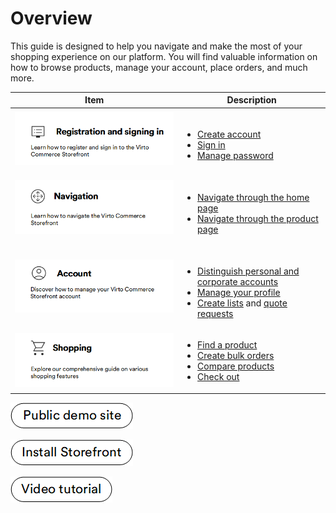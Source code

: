 # Overview

This guide is designed to help you navigate and make the most of your shopping experience on our platform. You will find valuable information on how to browse products, manage your account, place orders, and much more.

|Item|Description|
|---|---|
| ![Registration and signing in](media/register-overview.png) | <br><ul><li> [Create account](registration_and_signing_in/create-account.md)</li> <li> [Sign in](registration_and_signing_in/sign-in.md) </li> <li>[Manage password](/registration_and_signing_in/password-management.md) </li></ul>|
| ![Navigation](media/navigation_overview.png) | <br><ul><li> [Navigate through the home page](navigation/homepage-layout.md)</li> <li> [Navigate through the product page](navigation/product-page-layout.md) </li></ul>|
| ![Account](media/account-overview.png) | <br><ul><li> [Distinguish personal and corporate accounts](account/overview.md)</li> <li>[Manage your profile](account/profile.md) </li> <li>[Create lists](account/lists.md) and [quote requests](account/quote-requests.md)</li> </ul>|
| ![Shopping](media/shopping-overview.png) | <ul><li> [Find a product](shopping/searching-for-products.md/)</li><li> [Create bulk orders](shopping/bulk-orders.md) </li> <li>[Compare products](shopping/compare-products.md)</li> <li>[Check out](shopping/checkout-process.md)</li></ul>|


[![Storefront demo site](media/public-demo-site.png)](https://virtostart-demo-store.govirto.com/)

[![Install](media/install-storefront.png)](https://github.com/VirtoCommerce/vc-theme-b2b-vue)

[![Video tutorial](media/video-tutorial-button.png)](https://youtu.be/8LaCWtkVdAk?si=SbB6_4DO-HWPKw7)

